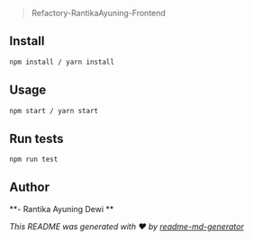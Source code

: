 > Refactory-RantikaAyuning-Frontend

## Install

```sh
npm install / yarn install
```

## Usage

```sh
npm start / yarn start
```

## Run tests

```sh
npm run test
```

## Author
**- Rantika Ayuning Dewi **

_This README was generated with ❤️ by [readme-md-generator](https://github.com/kefranabg/readme-md-generator)_
